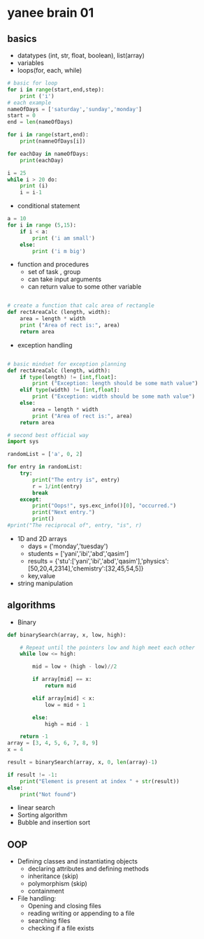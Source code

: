 # yanee brain 01

## basics

- datatypes (int, str, float, boolean), list(array)
- variables 
- loops(for, each, while)

``` python
# basic for loop
for i in range(start,end,step):
    print ('i')
# each example
nameOfDays = ['saturday','sunday','monday']
start = 0
end = len(nameOfDays)

for i in range(start,end):
    print(namneOfDays[i])

for eachDay in nameOfDays:
    print(eachDay)

i = 25
while i > 20 do:
    print (i)
    i = i-1
```

- conditional statement

``` python
a = 10
for i in range (5,15):
    if i < a:
        print ('i am small')
    else:
        print ('i m big')

```

- function and procedures
  - set of task , group
  - can take input arguments
  - can return value to some other variable

``` python

# create a function that calc area of rectangle
def rectAreaCalc (length, width):
    area = length * width
    print ("Area of rect is:", area)
    return area

```

- exception handling

``` python

# basic mindset for exception planning
def rectAreaCalc (length, width):
    if type(length) != [int,float]:
        print ("Exception: length should be some math value")
    elif type(width) != [int,float]:
        print ("Exception: width should be some math value")
    else:
        area = length * width
        print ("Area of rect is:", area)
    return area

```

``` python
# second best official way
import sys

randomList = ['a', 0, 2]

for entry in randomList:
    try:
        print("The entry is", entry)
        r = 1/int(entry)
        break
    except:
        print("Oops!", sys.exc_info()[0], "occurred.")
        print("Next entry.")
        print()
#print("The reciprocal of", entry, "is", r)
```

- 1D and 2D arrays
  - days = ('monday','tuesday')
  - students = ['yani','ibi','abd','qasim']
  - results = {'stu':['yani','ibi','abd','qasim'],'physics':[50,20,4,2314],'chemistry':[32,45,54,5]}
  - key,value
- string manipulation

## algorithms

- Binary

```python
def binarySearch(array, x, low, high):

    # Repeat until the pointers low and high meet each other
    while low <= high:

        mid = low + (high - low)//2

        if array[mid] == x:
            return mid

        elif array[mid] < x:
            low = mid + 1

        else:
            high = mid - 1

    return -1
array = [3, 4, 5, 6, 7, 8, 9]
x = 4

result = binarySearch(array, x, 0, len(array)-1)

if result != -1:
    print("Element is present at index " + str(result))
else:
    print("Not found")
```

- linear search
- Sorting algorithm
- Bubble and insertion sort

## OOP

- Defining classes and instantiating objects
  - declaring attributes and defining methods
  - inheritance (skip)
  - polymorphism (skip)
  - containment
- File handling:
  - Opening and closing files
  - reading writing or appending to a file
  - searching files
  - checking if a file exists
